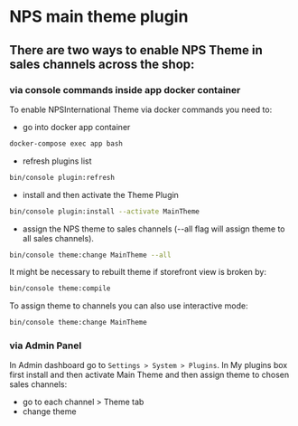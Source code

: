# NPS main theme plugin

## There are two ways to enable NPS Theme in sales channels across the shop:

### via console commands inside app docker container

To enable NPSInternational Theme via docker commands you need to:

- go into docker app container
```bash
docker-compose exec app bash
```
- refresh plugins list
```bash
bin/console plugin:refresh
```

- install and then activate the Theme Plugin
```bash
bin/console plugin:install --activate MainTheme
```

- assign the NPS theme to sales channels (--all flag will assign theme to all sales channels).
```bash
bin/console theme:change MainTheme --all
```

It might be necessary to rebuilt theme if storefront view is broken by:
```bash
bin/console theme:compile 
```

To assign theme to channels you can also use interactive mode:
```bash
bin/console theme:change MainTheme
```

### via Admin Panel

In Admin dashboard go to `Settings > System > Plugins`.
In My plugins box first install and then activate Main Theme and then assign theme to chosen sales channels:
- go to each channel > Theme tab
- change theme